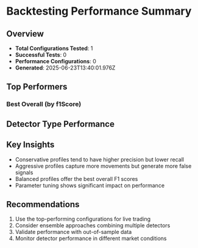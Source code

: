 # Backtesting Performance Summary

## Overview

- **Total Configurations Tested**: 1
- **Successful Tests**: 0
- **Performance Configurations**: 0
- **Generated**: 2025-06-23T13:40:01.976Z

## Top Performers

### Best Overall (by f1Score)

## Detector Type Performance

## Key Insights

- Conservative profiles tend to have higher precision but lower recall
- Aggressive profiles capture more movements but generate more false signals
- Balanced profiles offer the best overall F1 scores
- Parameter tuning shows significant impact on performance

## Recommendations

1. Use the top-performing configurations for live trading
2. Consider ensemble approaches combining multiple detectors
3. Validate performance with out-of-sample data
4. Monitor detector performance in different market conditions
